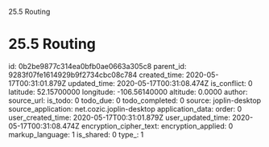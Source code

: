 25.5 Routing

# 25.5 Routing

id: 0b2be9877c314ea0bfb0ae0663a305c8
parent_id: 9283f07fe1614929b9f2734cbc08c784
created_time: 2020-05-17T00:31:01.879Z
updated_time: 2020-05-17T00:31:08.474Z
is_conflict: 0
latitude: 52.15700000
longitude: -106.56140000
altitude: 0.0000
author: 
source_url: 
is_todo: 0
todo_due: 0
todo_completed: 0
source: joplin-desktop
source_application: net.cozic.joplin-desktop
application_data: 
order: 0
user_created_time: 2020-05-17T00:31:01.879Z
user_updated_time: 2020-05-17T00:31:08.474Z
encryption_cipher_text: 
encryption_applied: 0
markup_language: 1
is_shared: 0
type_: 1